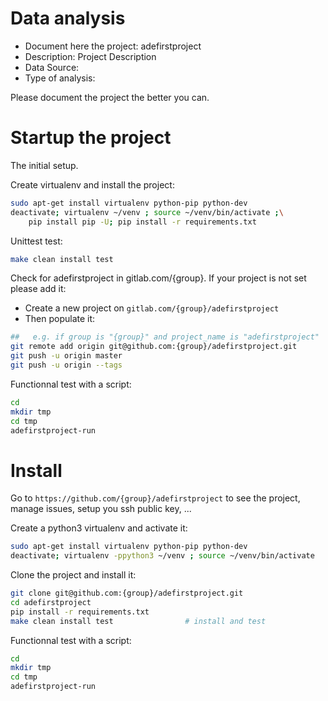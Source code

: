 # Data analysis
- Document here the project: adefirstproject
- Description: Project Description
- Data Source:
- Type of analysis:

Please document the project the better you can.

# Startup the project

The initial setup.

Create virtualenv and install the project:
```bash
sudo apt-get install virtualenv python-pip python-dev
deactivate; virtualenv ~/venv ; source ~/venv/bin/activate ;\
    pip install pip -U; pip install -r requirements.txt
```

Unittest test:
```bash
make clean install test
```

Check for adefirstproject in gitlab.com/{group}.
If your project is not set please add it:

- Create a new project on `gitlab.com/{group}/adefirstproject`
- Then populate it:

```bash
##   e.g. if group is "{group}" and project_name is "adefirstproject"
git remote add origin git@github.com:{group}/adefirstproject.git
git push -u origin master
git push -u origin --tags
```

Functionnal test with a script:

```bash
cd
mkdir tmp
cd tmp
adefirstproject-run
```

# Install

Go to `https://github.com/{group}/adefirstproject` to see the project, manage issues,
setup you ssh public key, ...

Create a python3 virtualenv and activate it:

```bash
sudo apt-get install virtualenv python-pip python-dev
deactivate; virtualenv -ppython3 ~/venv ; source ~/venv/bin/activate
```

Clone the project and install it:

```bash
git clone git@github.com:{group}/adefirstproject.git
cd adefirstproject
pip install -r requirements.txt
make clean install test                # install and test
```
Functionnal test with a script:

```bash
cd
mkdir tmp
cd tmp
adefirstproject-run
```
